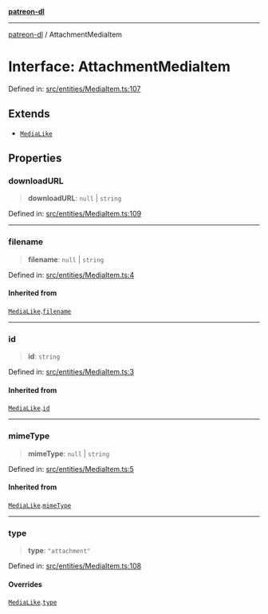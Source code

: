 [**patreon-dl**](../README.md)

***

[patreon-dl](../README.md) / AttachmentMediaItem

# Interface: AttachmentMediaItem

Defined in: [src/entities/MediaItem.ts:107](https://github.com/patrickkfkan/patreon-dl/blob/13dcc2ff5398507f6088673ed657c12686142841/src/entities/MediaItem.ts#L107)

## Extends

- [`MediaLike`](MediaLike.md)

## Properties

### downloadURL

> **downloadURL**: `null` \| `string`

Defined in: [src/entities/MediaItem.ts:109](https://github.com/patrickkfkan/patreon-dl/blob/13dcc2ff5398507f6088673ed657c12686142841/src/entities/MediaItem.ts#L109)

***

### filename

> **filename**: `null` \| `string`

Defined in: [src/entities/MediaItem.ts:4](https://github.com/patrickkfkan/patreon-dl/blob/13dcc2ff5398507f6088673ed657c12686142841/src/entities/MediaItem.ts#L4)

#### Inherited from

[`MediaLike`](MediaLike.md).[`filename`](MediaLike.md#filename)

***

### id

> **id**: `string`

Defined in: [src/entities/MediaItem.ts:3](https://github.com/patrickkfkan/patreon-dl/blob/13dcc2ff5398507f6088673ed657c12686142841/src/entities/MediaItem.ts#L3)

#### Inherited from

[`MediaLike`](MediaLike.md).[`id`](MediaLike.md#id)

***

### mimeType

> **mimeType**: `null` \| `string`

Defined in: [src/entities/MediaItem.ts:5](https://github.com/patrickkfkan/patreon-dl/blob/13dcc2ff5398507f6088673ed657c12686142841/src/entities/MediaItem.ts#L5)

#### Inherited from

[`MediaLike`](MediaLike.md).[`mimeType`](MediaLike.md#mimetype)

***

### type

> **type**: `"attachment"`

Defined in: [src/entities/MediaItem.ts:108](https://github.com/patrickkfkan/patreon-dl/blob/13dcc2ff5398507f6088673ed657c12686142841/src/entities/MediaItem.ts#L108)

#### Overrides

[`MediaLike`](MediaLike.md).[`type`](MediaLike.md#type)
